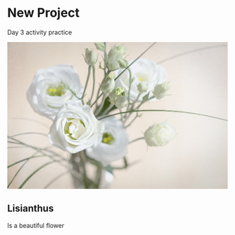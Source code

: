 # New Project
Day 3 activity practice

![](images/flowers.jpeg)

## Lisianthus
Is a beautiful flower